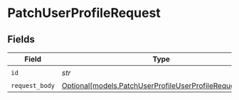 # PatchUserProfileRequest


## Fields

| Field                                                                                                          | Type                                                                                                           | Required                                                                                                       | Description                                                                                                    |
| -------------------------------------------------------------------------------------------------------------- | -------------------------------------------------------------------------------------------------------------- | -------------------------------------------------------------------------------------------------------------- | -------------------------------------------------------------------------------------------------------------- |
| `id`                                                                                                           | *str*                                                                                                          | :heavy_check_mark:                                                                                             | N/A                                                                                                            |
| `request_body`                                                                                                 | [Optional[models.PatchUserProfileUserProfileRequestBody]](../models/patchuserprofileuserprofilerequestbody.md) | :heavy_minus_sign:                                                                                             | N/A                                                                                                            |